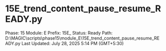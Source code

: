 # 15E_trend_content_pause_resume_READY.py

Phase: 15
Module: E
Prefix: 15E_
Status: Ready
Path: D:\MAGIC\scripts\phase15\module_E\15E_trend_content_pause_resume_READY.py
Last Updated: July 28, 2025 5:14 PM (GMT+5:30)
